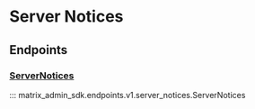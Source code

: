 # Server Notices

## Endpoints
### [ServerNotices](https://matrix-org.github.io/synapse/latest/admin_api/server_notices.html)
::: matrix_admin_sdk.endpoints.v1.server_notices.ServerNotices
